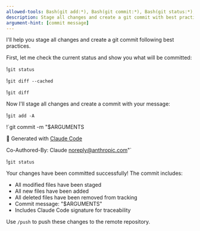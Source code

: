 ```yaml
---
allowed-tools: Bash(git add:*), Bash(git commit:*), Bash(git status:*), Bash(git diff:*)
description: Stage all changes and create a git commit with best practices
argument-hint: [commit message]
---
```


I'll help you stage all changes and create a git commit following best practices.

First, let me check the current status and show you what will be committed:

!`git status`

!`git diff --cached`

!`git diff`

Now I'll stage all changes and create a commit with your message:

!`git add -A`

!`git commit -m "$ARGUMENTS

🤖 Generated with [Claude Code](https://claude.com/claude-code)

Co-Authored-By: Claude <noreply@anthropic.com>"`

!`git status`

Your changes have been committed successfully! The commit includes:
- All modified files have been staged
- All new files have been added
- All deleted files have been removed from tracking
- Commit message: "$ARGUMENTS"
- Includes Claude Code signature for traceability

Use `/push` to push these changes to the remote repository.